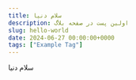 ```yaml
---
title: سلام دنیا
description: اولین پست در صفحه بلاگ
slug: hello-world
date: 2024-06-27 00:00:00+0000
tags: ["Example Tag"]
---
```


سلام دنیا
